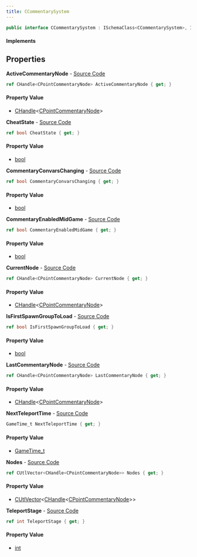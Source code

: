 ```yaml
---
title: CCommentarySystem
---
```


```csharp
public interface CCommentarySystem : ISchemaClass<CCommentarySystem>, ISchemaField, ISchemaClass, INativeHandle
```

#### Implements

## Properties

**ActiveCommentaryNode** - [Source Code](https://github.com/swiftly-solution/swiftlys2/blob/main/managed/src/SwiftlyS2.Generated/Schemas/Interfaces/CCommentarySystem.cs#L30)

```csharp
ref CHandle<CPointCommentaryNode> ActiveCommentaryNode { get; }
```

#### Property Value

- [CHandle](/docs/api/shared/natives/chandle-1)<[CPointCommentaryNode](/docs/api/shared/schemadefinitions/cpointcommentarynode)>

**CheatState** - [Source Code](https://github.com/swiftly-solution/swiftlys2/blob/main/managed/src/SwiftlyS2.Generated/Schemas/Interfaces/CCommentarySystem.cs#L24)

```csharp
ref bool CheatState { get; }
```

#### Property Value

- [bool](https://learn.microsoft.com/dotnet/api/system.boolean)

**CommentaryConvarsChanging** - [Source Code](https://github.com/swiftly-solution/swiftlys2/blob/main/managed/src/SwiftlyS2.Generated/Schemas/Interfaces/CCommentarySystem.cs#L16)

```csharp
ref bool CommentaryConvarsChanging { get; }
```

#### Property Value

- [bool](https://learn.microsoft.com/dotnet/api/system.boolean)

**CommentaryEnabledMidGame** - [Source Code](https://github.com/swiftly-solution/swiftlys2/blob/main/managed/src/SwiftlyS2.Generated/Schemas/Interfaces/CCommentarySystem.cs#L18)

```csharp
ref bool CommentaryEnabledMidGame { get; }
```

#### Property Value

- [bool](https://learn.microsoft.com/dotnet/api/system.boolean)

**CurrentNode** - [Source Code](https://github.com/swiftly-solution/swiftlys2/blob/main/managed/src/SwiftlyS2.Generated/Schemas/Interfaces/CCommentarySystem.cs#L28)

```csharp
ref CHandle<CPointCommentaryNode> CurrentNode { get; }
```

#### Property Value

- [CHandle](/docs/api/shared/natives/chandle-1)<[CPointCommentaryNode](/docs/api/shared/schemadefinitions/cpointcommentarynode)>

**IsFirstSpawnGroupToLoad** - [Source Code](https://github.com/swiftly-solution/swiftlys2/blob/main/managed/src/SwiftlyS2.Generated/Schemas/Interfaces/CCommentarySystem.cs#L26)

```csharp
ref bool IsFirstSpawnGroupToLoad { get; }
```

#### Property Value

- [bool](https://learn.microsoft.com/dotnet/api/system.boolean)

**LastCommentaryNode** - [Source Code](https://github.com/swiftly-solution/swiftlys2/blob/main/managed/src/SwiftlyS2.Generated/Schemas/Interfaces/CCommentarySystem.cs#L32)

```csharp
ref CHandle<CPointCommentaryNode> LastCommentaryNode { get; }
```

#### Property Value

- [CHandle](/docs/api/shared/natives/chandle-1)<[CPointCommentaryNode](/docs/api/shared/schemadefinitions/cpointcommentarynode)>

**NextTeleportTime** - [Source Code](https://github.com/swiftly-solution/swiftlys2/blob/main/managed/src/SwiftlyS2.Generated/Schemas/Interfaces/CCommentarySystem.cs#L20)

```csharp
GameTime_t NextTeleportTime { get; }
```

#### Property Value

- [GameTime_t](/docs/api/shared/schemadefinitions/gametime_t)

**Nodes** - [Source Code](https://github.com/swiftly-solution/swiftlys2/blob/main/managed/src/SwiftlyS2.Generated/Schemas/Interfaces/CCommentarySystem.cs#L34)

```csharp
ref CUtlVector<CHandle<CPointCommentaryNode>> Nodes { get; }
```

#### Property Value

- [CUtlVector](/docs/api/shared/natives/cutlvector-1)<[CHandle](/docs/api/shared/natives/chandle-1)<[CPointCommentaryNode](/docs/api/shared/schemadefinitions/cpointcommentarynode)>>

**TeleportStage** - [Source Code](https://github.com/swiftly-solution/swiftlys2/blob/main/managed/src/SwiftlyS2.Generated/Schemas/Interfaces/CCommentarySystem.cs#L22)

```csharp
ref int TeleportStage { get; }
```

#### Property Value

- [int](https://learn.microsoft.com/dotnet/api/system.int32)

